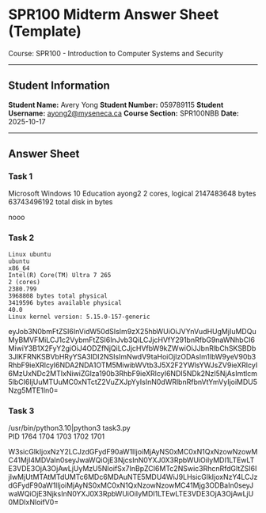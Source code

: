 # SPR100 Midterm Answer Sheet (Template)

Course: SPR100 - Introduction to Computer Systems and Security  


---

## Student Information

**Student Name:** Avery Yong
**Student Number:** 059789115
**Student Username:** ayong2@myseneca.ca
**Course Section:** SPR100NBB
**Date:** 2025-10-17

---

## Answer Sheet

### Task 1

Microsoft Windows 10 Education
ayong2
2 cores, logical
2147483648 bytes
63743496192 total disk in bytes

nooo

### Task 2

    Linux ubuntu
    ubuntu
    x86_64
    Intel(R) Core(TM) Ultra 7 265
    2 (cores)
    2380.799
    3968808 bytes total physical
    3419596 bytes available physical
    40.0
    Linux kernel version: 5.15.0-157-generic

eyJob3N0bmFtZSI6InVidW50dSIsIm9zX25hbWUiOiJVYnVudHUgMjIuMDQuMyBMVFMiLCJ1c2VybmFtZSI6InJvb3QiLCJjcHVfY291bnRfbG9naWNhbCI6MiwiY3B1X2FyY2giOiJ4ODZfNjQiLCJjcHVfbW9kZWwiOiJJbnRlbChSKSBDb3JlKFRNKSBVbHRyYSA3IDI2NSIsImNwdV9taHoiOjIzODAsIm1lbW9yeV90b3RhbF9ieXRlcyI6NDA2NDA1OTM5MiwibWVtb3J5X2F2YWlsYWJsZV9ieXRlcyI6MzUxNDc2MTIxNiwiZGlza190b3RhbF9ieXRlcyI6NDI5NDk2NzI5NjAsImtlcm5lbCI6IjUuMTUuMC0xNTctZ2VuZXJpYyIsInN0dWRlbnRfbnVtYmVyIjoiMDU5Nzg5MTE1In0=

### Task 3

/usr/bin/python3.10|python3 task3.py  
PID 1764 1704 1703 1702 1701

W3sicGlkIjoxNzY2LCJzdGFydF90aW1lIjoiMjAyNS0xMC0xN1QxNzowNzowMC41MjI4MDVaIn0seyJwaWQiOjE3NjcsInN0YXJ0X3RpbWUiOiIyMDI1LTEwLTE3VDE3OjA3OjAwLjUyMzU5NloifSx7InBpZCI6MTc2NSwic3RhcnRfdGltZSI6IjIwMjUtMTAtMTdUMTc6MDc6MDAuNTE5MDU4WiJ9LHsicGlkIjoxNzY4LCJzdGFydF90aW1lIjoiMjAyNS0xMC0xN1QxNzowNzowMC41Mjg3ODBaIn0seyJwaWQiOjE3NjksInN0YXJ0X3RpbWUiOiIyMDI1LTEwLTE3VDE3OjA3OjAwLjU0MDIxNloifV0=